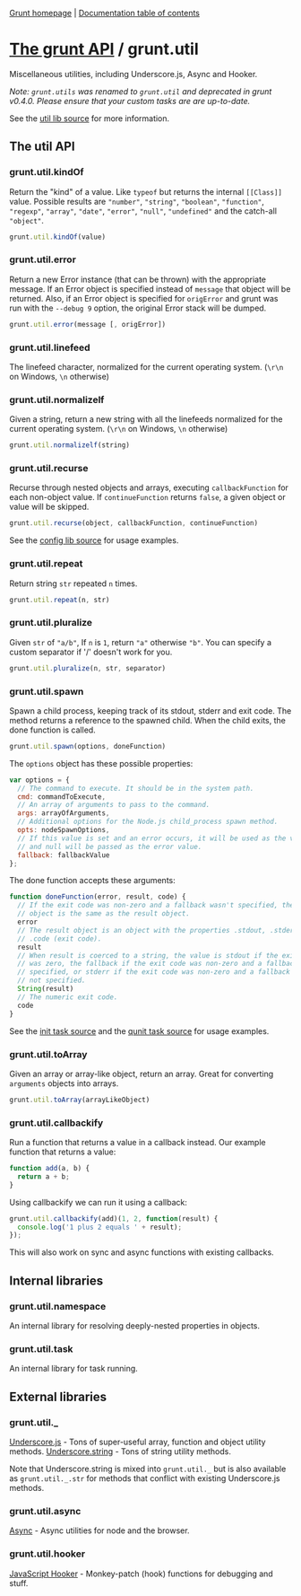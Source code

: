 [Grunt homepage](http://gruntjs.com/) | [Documentation table of contents](toc.md)

# [The grunt API](api.md) / grunt.util

Miscellaneous utilities, including Underscore.js, Async and Hooker.

_Note: `grunt.utils` was renamed to `grunt.util` and deprecated in grunt v0.4.0. Please ensure that your custom tasks are are up-to-date._

See the [util lib source](../lib/grunt/util.js) for more information.

## The util API

### grunt.util.kindOf
Return the "kind" of a value. Like `typeof` but returns the internal `[[Class]]` value. Possible results are `"number"`, `"string"`, `"boolean"`, `"function"`, `"regexp"`, `"array"`, `"date"`, `"error"`, `"null"`, `"undefined"` and the catch-all `"object"`.

```javascript
grunt.util.kindOf(value)
```

### grunt.util.error
Return a new Error instance (that can be thrown) with the appropriate message. If an Error object is specified instead of `message` that object will be returned. Also, if an Error object is specified for `origError` and grunt was run with the `--debug 9` option, the original Error stack will be dumped.

```javascript
grunt.util.error(message [, origError])
```

### grunt.util.linefeed
The linefeed character, normalized for the current operating system. (`\r\n` on Windows, `\n` otherwise)

### grunt.util.normalizelf
Given a string, return a new string with all the linefeeds normalized for the current operating system. (`\r\n` on Windows, `\n` otherwise)

```javascript
grunt.util.normalizelf(string)
```

### grunt.util.recurse
Recurse through nested objects and arrays, executing `callbackFunction` for each non-object value. If `continueFunction` returns `false`, a given object or value will be skipped.

```javascript
grunt.util.recurse(object, callbackFunction, continueFunction)
```

See the [config lib source](../lib/grunt/config.js) for usage examples.

### grunt.util.repeat
Return string `str` repeated `n` times.

```javascript
grunt.util.repeat(n, str)
```

### grunt.util.pluralize
Given `str` of `"a/b"`, If `n` is `1`, return `"a"` otherwise `"b"`. You can specify a custom separator if '/' doesn't work for you.

```javascript
grunt.util.pluralize(n, str, separator)
```

### grunt.util.spawn
Spawn a child process, keeping track of its stdout, stderr and exit code. The method returns a reference to the spawned child. When the child exits, the done function is called.

```javascript
grunt.util.spawn(options, doneFunction)
```

The `options` object has these possible properties:

```javascript
var options = {
  // The command to execute. It should be in the system path.
  cmd: commandToExecute,
  // An array of arguments to pass to the command.
  args: arrayOfArguments,
  // Additional options for the Node.js child_process spawn method.
  opts: nodeSpawnOptions,
  // If this value is set and an error occurs, it will be used as the value
  // and null will be passed as the error value.
  fallback: fallbackValue
};
```

The done function accepts these arguments:

```javascript
function doneFunction(error, result, code) {
  // If the exit code was non-zero and a fallback wasn't specified, the error
  // object is the same as the result object.
  error
  // The result object is an object with the properties .stdout, .stderr, and
  // .code (exit code).
  result
  // When result is coerced to a string, the value is stdout if the exit code
  // was zero, the fallback if the exit code was non-zero and a fallback was
  // specified, or stderr if the exit code was non-zero and a fallback was
  // not specified.
  String(result)
  // The numeric exit code.
  code
}
```

See the [init task source](../tasks/init.js) and the [qunit task source](../tasks/qunit.js) for usage examples.


### grunt.util.toArray
Given an array or array-like object, return an array. Great for converting `arguments` objects into arrays.

```javascript
grunt.util.toArray(arrayLikeObject)
```

### grunt.util.callbackify

Run a function that returns a value in a callback instead. Our example function that returns a value:

```javascript
function add(a, b) {
  return a + b;
}
```

Using callbackify we can run it using a callback:

```javascript
grunt.util.callbackify(add)(1, 2, function(result) {
  console.log('1 plus 2 equals ' + result);
});
```

This will also work on sync and async functions with existing callbacks.

## Internal libraries

### grunt.util.namespace
An internal library for resolving deeply-nested properties in objects.

### grunt.util.task
An internal library for task running.


## External libraries

### grunt.util._
[Underscore.js](http://underscorejs.org/) - Tons of super-useful array, function and object utility methods.
[Underscore.string](https://github.com/epeli/underscore.string) - Tons of string utility methods.

Note that Underscore.string is mixed into `grunt.util._` but is also available as `grunt.util._.str` for methods that conflict with existing Underscore.js methods.

### grunt.util.async
[Async](https://github.com/caolan/async) - Async utilities for node and the browser.

### grunt.util.hooker
[JavaScript Hooker](https://github.com/cowboy/javascript-hooker) - Monkey-patch (hook) functions for debugging and stuff.

